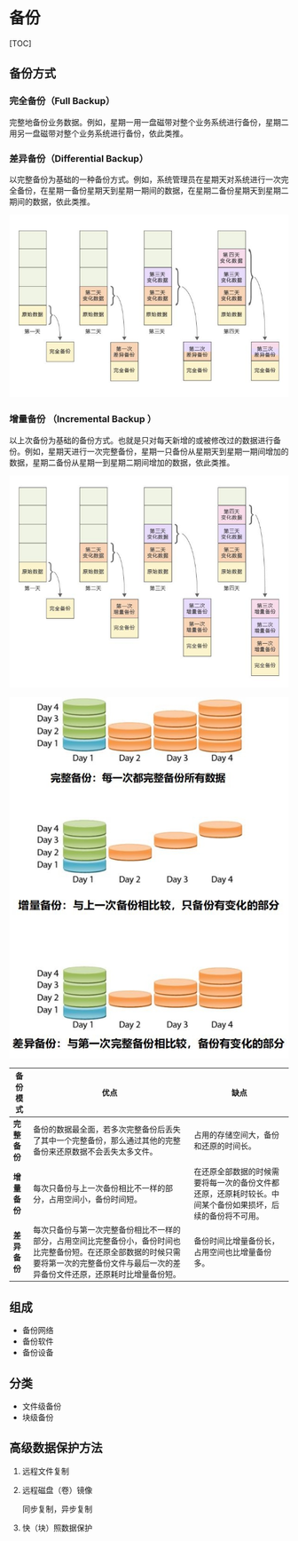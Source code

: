 # 备份

[TOC]

## 备份方式

### 完全备份（Full Backup）

完整地备份业务数据。例如，星期一用一盘磁带对整个业务系统进行备份，星期二用另一盘磁带对整个业务系统进行备份，依此类推。

### 差异备份（Differential Backup）

以完整备份为基础的一种备份方式。例如，系统管理员在星期天对系统进行一次完全备份，在星期一备份星期天到星期一期间的数据，在星期二备份星期天到星期二期间的数据，依此类推。

 ![](../../Image/v2-acfd8c7045382375bd93d7fd525629ca_r.jpg)

### 增量备份 （Incremental Backup ）

以上次备份为基础的备份方式。也就是只对每天新增的或被修改过的数据进行备份。例如，星期天进行一次完整备份，星期一只备份从星期天到星期一期间增加的数据，星期二备份从星期一到星期二期间增加的数据，依此类推。

 ![](../../Image/v2-43af85068fdffd8aea2abf4f00728142_r.jpg)

 ![](../../Image/b/backup.jpg)

| 备份模式     | 优点                                                         | 缺点                                                         |
| ------------ | ------------------------------------------------------------ | ------------------------------------------------------------ |
| **完整备份** | 备份的数据最全面，若多次完整备份后丢失了其中一个完整备份，那么通过其他的完整备份来还原数据不会丢失太多文件。 | 占用的存储空间大，备份和还原的时间长。                       |
| **增量备份** | 每次只备份与上一次备份相比不一样的部分，占用空间小，备份时间短。 | 在还原全部数据的时候需要将每一次的备份文件都还原，还原耗时较长。中间某个备份如果损坏，后续的备份将不可用。 |
| **差异备份** | 每次只备份与第一次完整备份相比不一样的部分，占用空间比完整备份小，备份时间也比完整备份短。在还原全部数据的时候只需要将第一次的完整备份文件与最后一次的差异备份文件还原，还原耗时比增量备份短。 | 备份时间比增量备份长，占用空间也比增量备份多。               |

## 组成

* 备份网络
* 备份软件
* 备份设备

## 分类
* 文件级备份
* 块级备份

## 高级数据保护方法
1.  远程文件复制

2. 远程磁盘（卷）镜像

   同步复制，异步复制

3. 快（块）照数据保护
